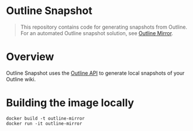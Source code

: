 # Outline Snapshot

> This repository contains code for generating snapshots from Outline. For an automated Outline snapshot solution, see [Outline Mirror](https://github.com/zensharp/outline-mirror).

# Overview
Outline Snapshot uses the [Outline API](https://www.getoutline.com/developers) to generate local snapshots of your Outline wiki.

# Building the image locally
```
docker build -t outline-mirror
docker run -it outline-mirror
```
